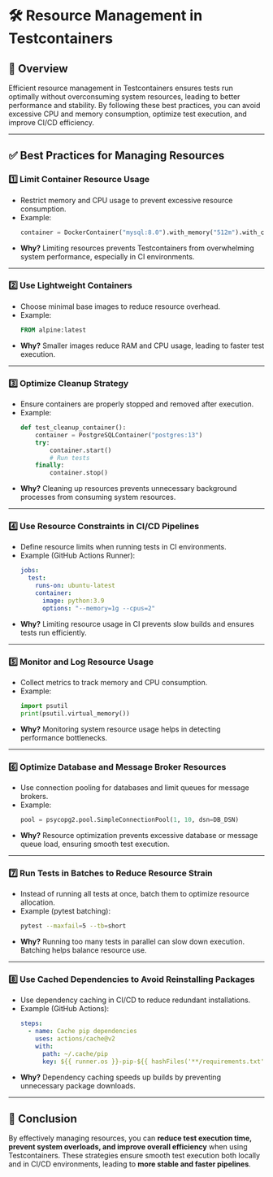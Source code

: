 # 🛠️ Resource Management in Testcontainers

## 🎯 Overview
Efficient resource management in Testcontainers ensures tests run optimally without overconsuming system resources, leading to better performance and stability. By following these best practices, you can avoid excessive CPU and memory consumption, optimize test execution, and improve CI/CD efficiency.

---

## ✅ Best Practices for Managing Resources

### 1️⃣ **Limit Container Resource Usage**
- Restrict memory and CPU usage to prevent excessive resource consumption.
- Example:
  ```python
  container = DockerContainer("mysql:8.0").with_memory("512m").with_cpu_quota(50000)
  ```
- **Why?** Limiting resources prevents Testcontainers from overwhelming system performance, especially in CI environments.

---

### 2️⃣ **Use Lightweight Containers**
- Choose minimal base images to reduce resource overhead.
- Example:
  ```dockerfile
  FROM alpine:latest
  ```
- **Why?** Smaller images reduce RAM and CPU usage, leading to faster test execution.

---

### 3️⃣ **Optimize Cleanup Strategy**
- Ensure containers are properly stopped and removed after execution.
- Example:
  ```python
  def test_cleanup_container():
      container = PostgreSQLContainer("postgres:13")
      try:
          container.start()
          # Run tests
      finally:
          container.stop()
  ```
- **Why?** Cleaning up resources prevents unnecessary background processes from consuming system resources.

---

### 4️⃣ **Use Resource Constraints in CI/CD Pipelines**
- Define resource limits when running tests in CI environments.
- Example (GitHub Actions Runner):
  ```yaml
  jobs:
    test:
      runs-on: ubuntu-latest
      container:
        image: python:3.9
        options: "--memory=1g --cpus=2"
  ```
- **Why?** Limiting resource usage in CI prevents slow builds and ensures tests run efficiently.

---

### 5️⃣ **Monitor and Log Resource Usage**
- Collect metrics to track memory and CPU consumption.
- Example:
  ```python
  import psutil
  print(psutil.virtual_memory())
  ```
- **Why?** Monitoring system resource usage helps in detecting performance bottlenecks.

---

### 6️⃣ **Optimize Database and Message Broker Resources**
- Use connection pooling for databases and limit queues for message brokers.
- Example:
  ```python
  pool = psycopg2.pool.SimpleConnectionPool(1, 10, dsn=DB_DSN)
  ```
- **Why?** Resource optimization prevents excessive database or message queue load, ensuring smooth test execution.

---

### 7️⃣ **Run Tests in Batches to Reduce Resource Strain**
- Instead of running all tests at once, batch them to optimize resource allocation.
- Example (pytest batching):
  ```bash
  pytest --maxfail=5 --tb=short
  ```
- **Why?** Running too many tests in parallel can slow down execution. Batching helps balance resource use.

---

### 8️⃣ **Use Cached Dependencies to Avoid Reinstalling Packages**
- Use dependency caching in CI/CD to reduce redundant installations.
- Example (GitHub Actions):
  ```yaml
  steps:
    - name: Cache pip dependencies
      uses: actions/cache@v2
      with:
        path: ~/.cache/pip
        key: ${{ runner.os }}-pip-${{ hashFiles('**/requirements.txt') }}
  ```
- **Why?** Dependency caching speeds up builds by preventing unnecessary package downloads.

---

## 🚀 Conclusion
By effectively managing resources, you can **reduce test execution time, prevent system overloads, and improve overall efficiency** when using Testcontainers. These strategies ensure smooth test execution both locally and in CI/CD environments, leading to **more stable and faster pipelines**.

